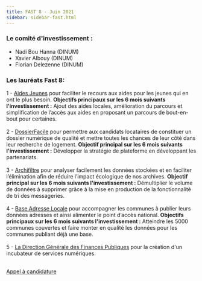 ```yaml
---
title: FAST 8 - Juin 2021
sidebar: sidebar-fast.html
---
```


### **Le comité d'investissement :** ###
- Nadi Bou Hanna (DINUM)
- Xavier Albouy (DINUM)
- Florian Delezenne (DINUM)

### **Les lauréats Fast 8:** ###
1 - [Aides Jeunes](https://www.1jeune1solution.gouv.fr/) pour faciliter le recours aux aides pour les jeunes qui en ont le plus besoin. **Objectifs principaux sur les 6 mois suivants l'investissement :** Ajout des aides locales, amélioration du parcours et simplification de l’accès aux aides en proposant un parcours de bout-en-bout pour certaines.<br/><br/>
2 - [DossierFacile](https://www.dossierfacile.fr/) pour permettre aux candidats locataires de constituer un dossier numérique de qualité et mettre toutes les chances de leur côté dans leur recherche de logement. **Objectif principal sur les 6 mois suivants l'investissement :** Développer la stratégie de plateforme en développant les partenariats.<br/><br/>
3 - [Archifiltre](https://archifiltre.fabrique.social.gouv.fr/) pour analyser facilement les données stockées et en faciliter l’élimination afin de réduire l’impact écologique de nos archives. **Objectif principal sur les 6 mois suivants l'investissement :** Démultiplier le volume de données à supprimer grâce à la mise en production de la fonctionnalité de tri des messageries.<br/><br/>
4 - [Base Adresse Locale](https://adresse.data.gouv.fr/bases-locales) pour accompagner les communes à publier leurs données adresses et ainsi alimenter le point d’accès national. **Objectifs principaux sur les 6 mois suivants l'investissement :** Atteindre les 5000 communes couvertes et faire monter en qualité les données pour les communes publiant déjà une base.<br/><br/>
5 - [La Direction Générale des Finances Publiques](https://www.economie.gouv.fr/dgfip) pour la création d'un incubateur de services numériques.<br/><br/>

[Appel à candidature](https://blog.beta.gouv.fr/dinsic/2021/04/19/1-120-000-euros-pour-les-laureats-du-fast-7-postulez-des-maintenant-a-la-8eme-edition/)
